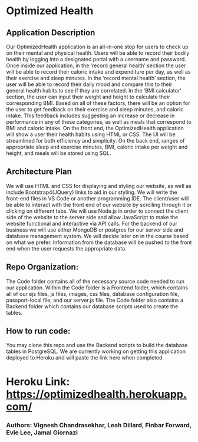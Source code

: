 # Optimized Health
## Application Description
Our OptimizedHealth application is an all-in-one stop for users to check up on their mental and physical health. Users will be able to record their bodily health by logging into a designated portal with a username and password. Once inside our application, in the ‘record general health’ section the user will be able to record their caloric intake and expenditure per day, as well as their exercise and sleep minutes. In the ‘record mental health’ section, the user will be able to record their daily mood and compare this to their general health habits to see if they are correlated. In the ‘BMI calculator’ section, the user can input their weight and height to calculate their corresponding BMI. Based on all of these factors, there will be an option for the user to get feedback on their exercise and sleep minutes, and caloric intake. This feedback includes suggesting an increase or decrease in performance in any of these categories, as well as meals that correspond to BMI and caloric intake. On the front end, the OptimizedHealth application will show a user their health habits using HTML or CSS. The UI will be streamlined for both efficiency and simplicity. On the back end, ranges of appropriate sleep and exercise minutes, BMI, caloric intake per weight and height, and meals will be stored using SQL.



## Architecture Plan
We will use HTML and CSS for displaying and styling our website, as well as include Bootstrap4(JQuery) links to aid in our styling. We will write the front-end files in VS Code or another programming IDE. The client/user will be able to interact with the front end of our website by scrolling through it or clicking on different tabs. 
We will use Node.js in order to connect the client side of the website to the server side and allow JavaScript to make the website functional and interactive via API calls. 
	For the backend of our business we will use either MongoDB or postgres for our server side and database management system. We will decide later on in the course based on what we prefer. Information from the database will be pushed to the front end when the user requests the appropriate data.

## Repo Organization:
 The Code folder contains all of the necessary source code needed to run our application. Within the Code folder is a Frontend folder, which contains all of our ejs files, js files, images, css files, database configuration file, passport-local file, and our server.js file.
 The Code folder also contains a Backend folder which contains our database scripts used to create the tables. 
 
 
## How to run code:
 You may clone this repo and use the Backend scripts to build the database tables in PostgreSQL. We are currently working on getting this application deployed to Heroku and will paste the link here when completed
 
# Heroku Link: https://optimizedhealth.herokuapp.com/

### Authors: Vignesh Chandrasekhar, Leah Dillard, Finbar Forward, Evie Lee, Jamal Giornazi
